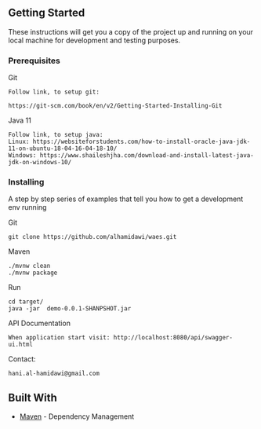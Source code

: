 ## Getting Started

These instructions will get you a copy of the project up and running on your local machine for development 
and testing purposes.

### Prerequisites
Git

```
Follow link, to setup git:

https://git-scm.com/book/en/v2/Getting-Started-Installing-Git
```
Java 11
```
Follow link, to setup java:
Linux: https://websiteforstudents.com/how-to-install-oracle-java-jdk-11-on-ubuntu-18-04-16-04-18-10/
Windows: https://www.shaileshjha.com/download-and-install-latest-java-jdk-on-windows-10/
```

### Installing

A step by step series of examples that tell you how to get a development env running

Git

```
git clone https://github.com/alhamidawi/waes.git
```

Maven
```
./mvnw clean
./mvnw package
```

Run
```
cd target/
java -jar  demo-0.0.1-SHANPSHOT.jar
```

API Documentation
```
When application start visit: http://localhost:8080/api/swagger-ui.html
```

Contact:
```
hani.al-hamidawi@gmail.com
```

## Built With

* [Maven](https://maven.apache.org/) - Dependency Management
